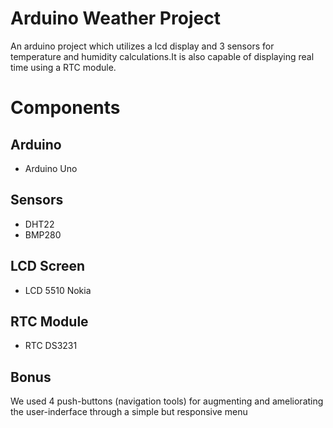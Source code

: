 # Arduino Weather Project
An arduino project which utilizes a lcd display and 3 sensors for temperature and humidity calculations.It is also capable of displaying real time using a RTC module.

Components
========
Arduino
------------

* Arduino Uno


Sensors
------------

* DHT22 
* BMP280


LCD Screen
------------

* LCD 5510 Nokia


RTC Module
------------

* RTC DS3231 

Bonus
------------
We used 4 push-buttons (navigation tools) for augmenting and ameliorating the user-inderface through a simple but responsive menu
